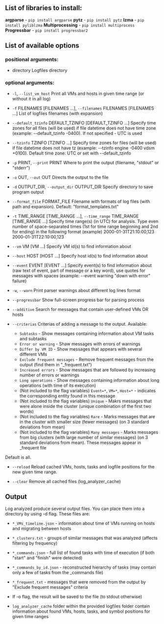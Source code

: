## List of libraries to install:

**argparse**        - `pip install argparse`
**pytz**            - `pip install pytz`
**lzma**            - `pip install pyliblzma`
**Multiprocessing** - `pip install multiprocess`
**Progressbar**     - `pip install progressbar2`

## List of available options
### positional arguments:
* directory
Logfiles directory

### optional arguments:
* `-l`, `--list_vm_host`
Print all VMs and hosts in given time range (or without it in all log)

* `-f` FILENAMES [FILENAMES ...], `--filenames` FILENAMES [FILENAMES ...]
List of logfiles filenames (with expansion)

* `--default_tzinfo` DEFAULT_TZINFO [DEFAULT_TZINFO ...]
Specify time zones for all files (will be used) if file datetime does not have time zone (example: --default_tzinfo -0400). If not specified - UTC is used

* `--tzinfo` TZINFO [TZINFO ...]
Specify time zones for files (will be used) if file datetime does not have tz (example: --tzinfo engine -0400 vdsm +0100). Default time zone: UTC or set with --default_tzinfo

* `-p` PRINT, `--print` PRINT
Where to print the output (filename, "stdout" or "stderr")

* `-o` OUT, `--out` OUT     Directs the output to the file

* `-d` OUTPUT_DIR, `--output_dir` OUTPUT_DIR
Specify directory to save program output

* `--format_file` FORMAT_FILE
Filename with formats of log files (with path and expansion). Default: "format_templates.txt"

* `-t` TIME_RANGE [TIME_RANGE ...], `--time_range` TIME_RANGE [TIME_RANGE ...]
Specify time range(s) (in UTC) for analysis. Type even number of space-separated times (1st for time range beginning and 2nd for ending) in the following format (example) 2000-01-31T21:10:00,123 2000-01-31T22:10:00,123

* `--vm` VM [VM ...]
Specify VM id(s) to find information about

* `--host` HOST [HOST ...]
Specify host id(s) to find information about

* `--event` EVENT [EVENT ...]
Specify event(s) to find information about (raw text of event, part of message or a key word), use quotes for messages with spaces (example: --event warning "down with error" failure)

* `-w`, `--warn`
Print parser warnings about different log lines format

* `--progressbar`
Show full-screen progress bar for parsing process

* `--additive`
Search for messages that contain user-defined VMs OR hosts

* `--criterias`
Criterias of adding a message to the output. Available:
	- `Subtasks` - Show messages containing information about VM tasks and subtasks
	- `Error or warning` - Shaw messages with errors of warnings
	- `Differ by VM ID` - Show messages that appears with several different VMs
	- `Exclude frequent messages` - Remove frequent messages from the output (find them in "_frequent.txt")
	- `Increased errors` - Show messages that are followed by increasing number of errors or warnings
	- `Long operations` - Show messages containing information about long operations (with time of its execution)
	- (Not included to the flag variables) `Event=*`, `VM=*`, `Host=*` - indicates the corresponding entity found in this message
	- (Not included to the flag variables) `Unique` - Makrs messages that were alone inside the cluster (unique combination of the first two words)
	- (Not included to the flag variables) `Rare` - Marks messages that are in the cluster with smaller size (fewer messages) (on 3 standard deviations from mean)
	- (Not included to the flag variables) `Many messages` - Marks messages from big clusters (with large number of similar messages) (on 3 standard deviations from mean). These messages appear in _frequent file

Default is all.

* `--reload`
Reload cached VMs, hosts, tasks and logfile positions for the new given time range.

* `--clear`
Remove all cached files (log_analyzer_cache)

## Output
Log analyzed produce several output files. You can place them into a directory by using -d flag. These files are:

* `*_VMs_timeline.json` - information about time of VMs running on hosts and migrating between hosts

* `*_clusters.txt` - groups of similar messages that was analyzed (affects filtering by frequency)

* `*_commands.json` - full list of found tasks with time of execution (if both "start" and "finish" were detected)

* `*_commands_by_id.json` - reconstructed hierarchy of tasks (may contain only a few of tasks from the _commands file)

* `*_frequent.txt` - messages that were removed from the output by "Exclude frequent messages" criteria

* If -o flag, the result will be saved to the file (to stdout otherwise)

* `log_analyzer_cache` folder within the provided logfiles folder contain information about found VMs, hosts, tasks, and symbol positions for given time ranges
